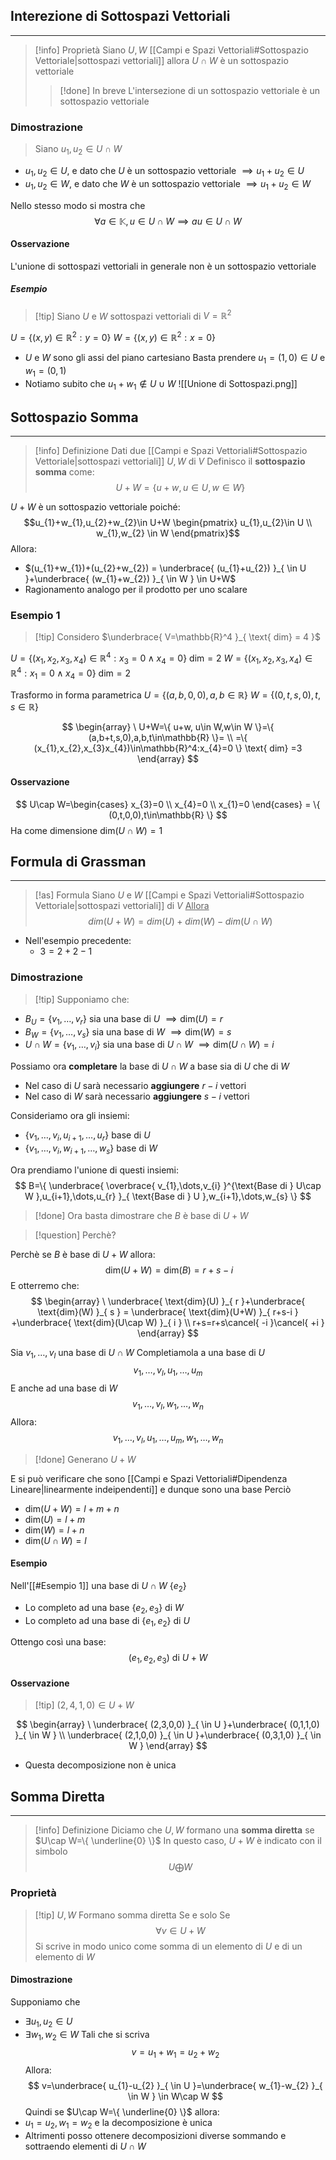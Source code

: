 ## Interezione di Sottospazi Vettoriali
---
>[!info] Proprietà
>Siano $U,W$ [[Campi e Spazi Vettoriali#Sottospazio Vettoriale|sottospazi vettoriali]] allora $U\cap W$ è un sottospazio vettoriale
>>[!done] In breve
>>L'intersezione di un sottospazio vettoriale è un sottospazio vettoriale

### Dimostrazione
>Siano $u_{1},u_{2}\in U\cap W$

- $u_{1},u_{2}\in U$, e dato che $U$ è un sottospazio vettoriale $\implies u_{1}+u_{2}\in U$
- $u_{1},u_{2}\in W$, e dato che $W$ è un sottospazio vettoriale $\implies u_{1}+u_{2}\in W$

Nello stesso modo si mostra che
$$
\forall a \in\mathbb{K}, u\in U\cap W \implies au \in U\cap W
$$

#### Osservazione
L'unione di sottospazi vettoriali in generale non è un sottospazio vettoriale
##### Esempio
>[!tip]  Siano $U$ e $W$ sottospazi vettoriali di $V = \mathbb{R}^2$

$U=\{ (x,y)\in\mathbb{R}^2:y=0 \}$
$W=\{ (x,y)\in\mathbb{R}^2:x=0 \}$

- $U$ e $W$ sono gli assi del piano cartesiano
Basta prendere $u_{1}=(1,0)\in U$ e $w_{1}=(0,1)$
- Notiamo subito che $u_{1}+w_{1} \notin U \cup W$
![[Unione di Sottospazi.png]]
## Sottospazio Somma
---
>[!info] Definizione
>Dati due [[Campi e Spazi Vettoriali#Sottospazio Vettoriale|sottospazi vettoriali]] $U,W$ di $V$
>Definisco il **sottospazio somma** come:
>$$U+W = \{ u+w,u\in U , w \in W \}$$

$U+W$ è un sottospazio vettoriale poiché:
$$u_{1}+w_{1},u_{2}+w_{2}\in U+W
\begin{pmatrix}
u_{1},u_{2}\in U \\
w_{1},w_{2} \in W
\end{pmatrix}$$
Allora:
- $(u_{1}+w_{1})+(u_{2}+w_{2}) = \underbrace{ (u_{1}+u_{2}) }_{ \in U }+\underbrace{ (w_{1}+w_{2}) }_{ \in W } \in U+W$
- Ragionamento analogo per il prodotto per uno scalare

###  Esempio 1
>[!tip] Considero $\underbrace{ V=\mathbb{R}^4 }_{ \text{ dim} = 4 }$

$U=\{ (x_{1},x_{2},x_{3},x_{4})\in \mathbb{R}^4: x_{3}=0 \wedge x_{4}=0 \} \text{ dim} = 2$
$W=\{ (x_{1},x_{2},x_{3},x_{4})\in \mathbb{R}^4: x_{1}=0 \wedge x_{4}=0 \} \text{ dim} = 2$

Trasformo in forma parametrica
$U=\{ (a,b,0,0), a,b\in \mathbb{R} \}$
$W =\{( 0,t,s,0 ), t,s\in\mathbb{R}\}$

$$
\begin{array}
\ U+W=\{ u+w, u\in W,w\in W \}=\{ (a,b+t,s,0),a,b,t\in\mathbb{R} \}= \\
=\{ (x_{1},x_{2},x_{3}x_{4})\in\mathbb{R}^4:x_{4}=0 \} \text{ dim} =3
\end{array}
$$
#### Osservazione
$$
U\cap W=\begin{cases}
x_{3}=0 \\
x_{4}=0 \\
x_{1}=0
\end{cases} = \{ (0,t,0,0),t\in\mathbb{R} \}
$$
Ha come dimensione $\text{dim} (U\cap W)=1$

## Formula di Grassman
---
>[!as] Formula
>Siano $U$ e $W$ [[Campi e Spazi Vettoriali#Sottospazio Vettoriale|sottospazi vettoriali]] di $V$
><u>Allora</u>
>$$dim(U+W)=dim(U)+dim(W)-dim(U\cap W)$$

- Nell'esempio precedente:
	- $3  = 2+2-1$
### Dimostrazione
>[!tip] Supponiamo che:

- $B_{U}=\{ v_{1},\dots,v_{r} \}$ sia una base di $U$ $\implies \text{dim}(U) = r$
- $B_{W}=\{ v_{1},\dots,v_{s} \}$ sia una base di $W$ $\implies \text{dim}(W) = s$
- $U\cap W=\{ v_{1},\dots,v_{i} \}$ sia una base di $U\cap W$ $\implies \text{dim}(U\cap W) = i$

Possiamo ora **completare** la base di $U\cap W$ a base sia di $U$ che di $W$
- Nel caso di $U$ sarà necessario **aggiungere** $r-i$ vettori
- Nel caso di $W$ sarà necessario **aggiungere** $s-i$ vettori

Consideriamo ora gli insiemi:
- $\{ v_{1},\dots,v_{i},u_{i+1},\dots,u_{r} \}$  base di $U$
- $\{ v_{1},\dots,v_{i},w_{i+1},\dots,w_{s} \}$  base di $W$

Ora prendiamo l'unione di questi insiemi:
$$
B=\{ \underbrace{ \overbrace{ v_{1},\dots,v_{i} }^{\text{Base di } U\cap W  },u_{i+1},\dots,u_{r} }_{ \text{Base di } U },w_{i+1},\dots,w_{s} \}
$$
>[!done] Ora basta dimostrare che $B$ è base di $U+W$

>[!question] Perchè?

Perchè se $B$ è base di $U+W$ allora:
$$
\ \text{dim}(U+W) = \text{dim}(B)=r+s-i
$$
E otterremo che:
$$
\begin{array}
\ \underbrace{  \text{dim}(U) }_{ r }+\underbrace{ \text{dim}(W) }_{ s } = \underbrace{ \text{dim}(U+W) }_{ r+s-i } +\underbrace{ \text{dim}(U\cap W) }_{ i } \\
r+s=r+s\cancel{ -i }\cancel{ +i }
\end{array}
$$


Sia $v_{1},\dots,v_{l}$ una base di $U \cap W$
Completiamola a una base di $U$
$$
v_{1},\dots,v_{l},u_{1},\dots,u_{m}
$$
E anche ad una base di $W$
$$
v_{1},\dots,v_{l},w_{1},\dots,w_{n}
$$
Allora:
$$
v_{1},\dots,v_{l},u_{1},\dots,u_{m},w_{1},\dots,w_{n}
$$
 >[!done] Generano $U+W$
 
 E si può verificare che sono [[Campi e Spazi Vettoriali#Dipendenza Lineare|linearmente indeipendenti]] e dunque sono una base
Perciò
- $\text{dim}(U+W)=l+m+n$
- $\text{dim}(U)=l+m$
- $\text{dim}(W)=l+n$
- $\text{dim}(U\cap W)=l$

#### Esempio
Nell'[[#Esempio 1]] una base di $U\cap W$ $\{ e_{2} \}$
- Lo completo ad una base $\{ e_{2},e_{3} \}$ di $W$
- Lo completo ad una base di $\{ e_{1},e_{2} \}$ di $U$

Ottengo così una base:
$$
(e_{1},e_{2},e_{3}) \text{ di }U+W
$$

#### Osservazione
>[!tip] $(2,4,1,0)\in U+W$

$$
\begin{array}
\ \underbrace{ (2,3,0,0) }_{ \in U }+\underbrace{ (0,1,1,0) }_{ \in W } \\
\underbrace{ (2,1,0,0) }_{ \in U }+\underbrace{ (0,3,1,0) }_{ \in W }
\end{array}
$$
- Questa decomposizione non è unica

## Somma Diretta
---
>[!info] Definizione 
>Diciamo che $U,W$ formano una **somma diretta** se $U\cap W=\{ \underline{0} \}$
>In questo caso, $U+W$ è indicato con il simbolo
>$$U\bigoplus W$$

### Proprietà
>[!tip] $U,W$ Formano somma diretta
>Se e solo Se
>$$\forall v\in U+W$$
>Si scrive in modo unico come somma di un elemento di $U$ e di un elemento di $W$

#### Dimostrazione
Supponiamo che
- $\exists u_{1},u_{2}\in U$
- $\exists w_{1},w_{2}\in W$
Tali che si scriva
$$
v=u_{1}+w_{1} = u_{2}+w_{2}
$$
Allora:
$$
v=\underbrace{ u_{1}-u_{2} }_{ \in U }=\underbrace{ w_{1}-w_{2} }_{ \in W } \in W\cap W
$$
Quindi se $U\cap W=\{ \underline{0} \}$ allora:
- $u_{1}=u_{2},w_{1}=w_{2}$ e la decomposizione è unica
- Altrimenti posso ottenere decomposizioni diverse sommando e sottraendo elementi di $U\cap W$
